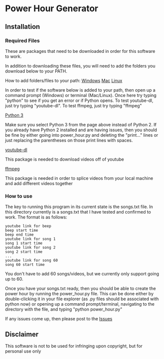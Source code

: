 # Power Hour Generator

## Installation
### Required Files
These are packages that need to be downloaded in order for this software to work.

In addition to downloading these files, you will need to add the folders you download below to your PATH.

How to add folders/files to your path: [Windows](http://windowsitpro.com/systems-management/how-can-i-add-new-folder-my-system-path) [Mac](http://architectryan.com/2012/10/02/add-to-the-path-on-mac-os-x-mountain-lion/#.WMxEafkrLIU) [Linux](http://askubuntu.com/questions/60218/how-to-add-a-directory-to-the-path)

In order to test if the software below is added to your path, then open up a command prompt (Windows) or terminal (Mac/Linux). Once here try typing "python" to see if you get an error or if Python opens. To test youtube-dl, just try typing "youtube-dl". To test ffmpeg, just try typing "ffmpeg"


[Python 3](https://www.python.org/downloads/)

Make sure you select Python 3 from the page above instead of Python 2. If you already have Python 2 installed and are having issues, then you should be fine by either going into power_hour.py and deleting the "print..." lines or just replacing the parentheses on those print lines with spaces.


[youtube-dl](https://rg3.github.io/youtube-dl/)

This package is needed to download videos off of youtube


[ffmpeg](https://ffmpeg.org/download.html)

This package is needed in order to splice videos from your local machine and add different videos together


### How to use

The key to running this program in its current state is the songs.txt file. In this directory currently is a songs.txt that I have tested and confirmed to work. The format is as follows:

```
youtube link for beep
beep start time
beep end time
youtube link for song 1
song 1 start time
youtube link for song 2
song 2 start time
...
youtube link for song 60
song 60 start time
```

You don't have to add 60 songs/videos, but we currently only support going up to 60.

Once you have your songs.txt ready, then you should be able to create the power hour by running the power_hour.py file. This can be done either by double-clicking it in your file explorer (as .py files should be associated with python now) or opening up a command prompt/terminal, navigating to the directory with the file, and typing "python power_hour.py"

If any issues come up, then please post to the [Issues](https://github.com/ClaytonTurner/power-hour-generator/issues)


## Disclaimer

This software is not to be used for infringing upon copyright, but for personal use only
